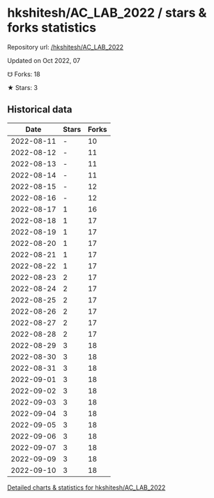 # hkshitesh/AC_LAB_2022 / stars & forks statistics

Repository url: [/hkshitesh/AC_LAB_2022](https://github.com/hkshitesh/AC_LAB_2022)

Updated on Oct 2022, 07

☋ Forks: 18

★ Stars: 3

## Historical data
| Date | Stars | Forks |
|------|-------|-------|
| 2022-08-11 | - | 10 | 
| 2022-08-12 | - | 11 | 
| 2022-08-13 | - | 11 | 
| 2022-08-14 | - | 11 | 
| 2022-08-15 | - | 12 | 
| 2022-08-16 | - | 12 | 
| 2022-08-17 | 1 | 16 | 
| 2022-08-18 | 1 | 17 | 
| 2022-08-19 | 1 | 17 | 
| 2022-08-20 | 1 | 17 | 
| 2022-08-21 | 1 | 17 | 
| 2022-08-22 | 1 | 17 | 
| 2022-08-23 | 2 | 17 | 
| 2022-08-24 | 2 | 17 | 
| 2022-08-25 | 2 | 17 | 
| 2022-08-26 | 2 | 17 | 
| 2022-08-27 | 2 | 17 | 
| 2022-08-28 | 2 | 17 | 
| 2022-08-29 | 3 | 18 | 
| 2022-08-30 | 3 | 18 | 
| 2022-08-31 | 3 | 18 | 
| 2022-09-01 | 3 | 18 | 
| 2022-09-02 | 3 | 18 | 
| 2022-09-03 | 3 | 18 | 
| 2022-09-04 | 3 | 18 | 
| 2022-09-05 | 3 | 18 | 
| 2022-09-06 | 3 | 18 | 
| 2022-09-07 | 3 | 18 | 
| 2022-09-09 | 3 | 18 | 
| 2022-09-10 | 3 | 18 | 


[Detailed charts & statistics for hkshitesh/AC_LAB_2022](https://reviewgithub.com/rep/hkshitesh/AC_LAB_2022)
